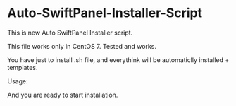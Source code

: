 # Auto-SwiftPanel-Installer-Script

This is new Auto SwiftPanel Installer script.

This file works only in CentOS 7.
Tested and works.

You have just to install .sh file, and everythink will be automaticlly installed + templates.

Usage:



And you are ready to start installation.
